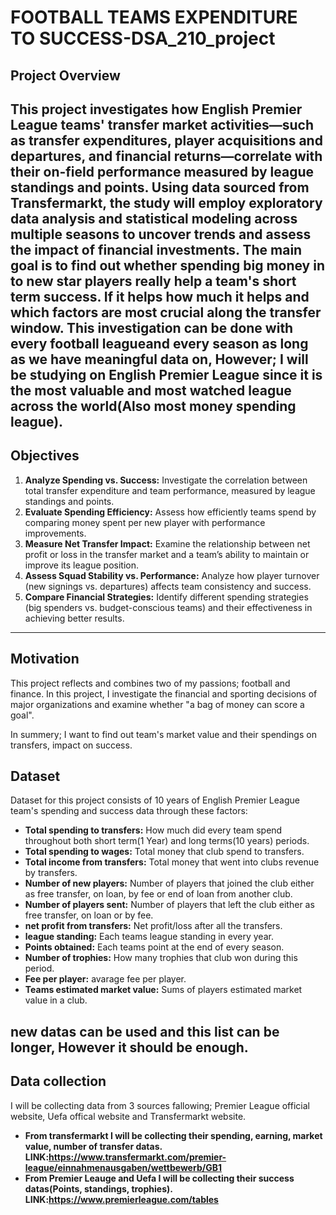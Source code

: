 # FOOTBALL TEAMS EXPENDITURE TO SUCCESS-DSA_210_project

## Project Overview

This project investigates how English Premier League teams' transfer market activities—such as transfer expenditures, player acquisitions and departures, and financial returns—correlate with their on-field performance measured by league standings and points. Using data sourced from Transfermarkt, the study will employ exploratory data analysis and statistical modeling across multiple seasons to uncover trends and assess the impact of financial investments.
The main goal is to find out whether spending big money in to new star players really help a team's short term success. If it helps how much it helps and which factors are most crucial along the transfer window.
This investigation can be done with every football leagueand every season as long as we have meaningful data on, However; I will be studying on English Premier League since it is the most valuable and most watched league across the world(Also most money spending league).
---
## Objectives
1. **Analyze Spending vs. Success:** 
Investigate the correlation between total transfer expenditure and team performance, measured by league standings and points.
2. **Evaluate Spending Efficiency:**
Assess how efficiently teams spend by comparing money spent per new player with performance improvements.
3. **Measure Net Transfer Impact:**
Examine the relationship between net profit or loss in the transfer market and a team’s ability to maintain or improve its league position.
4. **Assess Squad Stability vs. Performance:**
Analyze how player turnover (new signings vs. departures) affects team consistency and success.
5. **Compare Financial Strategies:**
Identify different spending strategies (big spenders vs. budget-conscious teams) and their effectiveness in achieving better results.

---
## Motivation
This project reflects and combines two of my passions; football and finance. In this project, I investigate the financial and sporting decisions of major organizations and examine whether "a bag of money can score a goal".

In summery; I want to find out team's market value and their spendings on transfers, impact on success.

## Dataset
Dataset for this project consists of 10 years of English Premier League team's spending and success data through these factors:

- **Total spending to transfers:** How much did every team spend throughout both short term(1 Year) and long terms(10 years) periods.
- **Total spending to wages:** Total money that club spend to transfers.
- **Total income from transfers:** Total money that went into clubs revenue by transfers.
- **Number of new players:** Number of players that joined the club either as free transfer, on loan, by fee or end of loan from another club.
- **Number of players sent:** Number of players that left the club either as free transfer, on loan or by fee.
- **net profit from transfers:** Net profit/loss after all the transfers.
- **league standing:** Each teams league standing in every year.
- **Points obtained:** Each teams point at the end of every season.
- **Number of trophies:** How many trophies that club won during this period.
- **Fee per player:** avarage fee per player.
- **Teams estimated market value:** Sums of players estimated market value in a club.

new datas can be used and this list can be longer, However it should be enough.
---
## Data collection

I will be collecting data from 3 sources fallowing; Premier League official website, Uefa offical website and Transfermarkt website.
- **From transfermarkt I will be collecting their spending, earning, market value, number of transfer datas. LINK:https://www.transfermarkt.com/premier-league/einnahmenausgaben/wettbewerb/GB1**
- **From Premier Leauge and Uefa I will be collecting their success datas(Points, standings, trophies). LINK:https://www.premierleague.com/tables**
